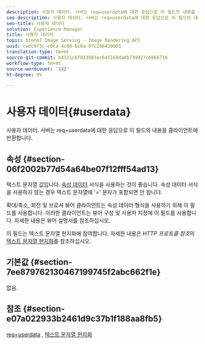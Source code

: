 ```yaml
---
description: 사용자 데이터. 서버는 req=userdata에 대한 응답으로 이 필드의 내용을 클라이언트에 반환합니다.
seo-description: 사용자 데이터. 서버는 req=userdata에 대한 응답으로 이 필드의 내용을 클라이언트에 반환합니다.
seo-title: 사용자 데이터
solution: Experience Manager
title: 사용자 데이터
topic: Scene7 Image Serving - Image Rendering API
uuid: cadc9f3c-c0ca-4c88-bc8a-97c28b439b01
translation-type: tm+mt
source-git-commit: b4331c6f033903ec64f168da0b739927c6066710
workflow-type: tm+mt
source-wordcount: '142'
ht-degree: 9%

---
```



# 사용자 데이터{#userdata}

사용자 데이터. 서버는 req=userdata에 대한 응답으로 이 필드의 내용을 클라이언트에 반환합니다.

## 속성 {#section-06f2002b77d54a64be07f12fff54ad13}

텍스트 문자열 값입니다. [속성 데이터](/help/aem-is-ir-api/is-api/image-catalog/image-serving-api-ref/c-image-catalog-reference/c-overview/c-common-data-types/r-property-data.md) 서식을 사용하는 것이 좋습니다. 속성 데이터 서식을 사용하지 않는 경우 텍스트 문자열에 &#39;=&#39; 문자가 포함되면 안 됩니다.

확대/축소, 회전 및 브로셔 뷰어 클라이언트는 속성 데이터 형식을 사용하기 위해 이 필드를 사용합니다. 이러한 클라이언트는 뷰어 구성 및 사용자 지정에 이 필드를 사용합니다. 자세한 내용은 뷰어 설명서를 참조하십시오.

이 필드는 텍스트 문자열 현지화에 참여합니다. 자세한 내용은 *HTTP 프로토콜 참조*&#x200B;의 [텍스트 문자열 현지화](/help/aem-is-ir-api/is-api/http-ref/image-serving-api-ref/c-http-protocol-reference/c-syntax-and-features/r-text-string-localization.md)를 참조하십시오.

## 기본값 {#section-7ee879762130467199745f2abc662f1e}

없음.

## 참조 {#section-e07a022933b2461d9c37b1f188aa8fb5}

[req=userdata](/help/aem-is-ir-api/is-api/http-ref/image-serving-api-ref/c-http-protocol-reference/c-command-reference/r-req/r-req.md) ,  [텍스트 문자열 현지화](/help/aem-is-ir-api/is-api/http-ref/image-serving-api-ref/c-http-protocol-reference/c-syntax-and-features/r-text-string-localization.md)
